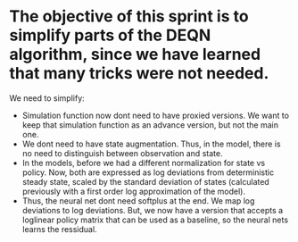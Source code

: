 # The objective of this sprint is to simplify parts of the DEQN algorithm, since we have learned that many tricks were not needed.

We need to simplify:

-   Simulation function now dont need to have proxied versions. We want to keep that simulation function as an advance version, but not the main one.
-   We dont need to have state augmentation. Thus, in the model, there is no need to distinguish between observation and state.
-   In the models, before we had a different normalization for state vs policy. Now, both are expressed as log deviations from deterministic steady state, scaled by the standard deviation of states (calculated previously with a first order log approximation of the model).
-   Thus, the neural net dont need softplus at the end. We map log deviations to log deviations. But, we now have a version that accepts a loglinear policy matrix that can be used as a baseline, so the neural nets learns the ressidual.
